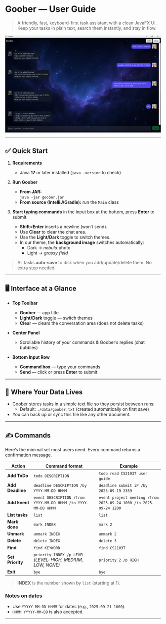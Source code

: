 # Goober — User Guide

> A friendly, fast, keyboard-first task assistant with a clean JavaFX UI.  
> Keep your tasks in plain text, search them instantly, and stay in flow.

![alt text](Ui.png "Ui.png")

---

## ✅ Quick Start

1. **Requirements**
    - Java **17** or later installed (`java -version` to check)

2. **Run Goober**
    - **From JAR:**  
      `java -jar goober.jar`
    - **From source (IntelliJ/Gradle):** run the `Main` class

3. **Start typing commands** in the input box at the bottom, press **Enter** to submit.
    - **Shift+Enter** inserts a newline (won’t send).
    - Use **Clear** to clear the chat area.
    - Use the **Light/Dark** toggle to switch themes.
    - In our theme, the **background image** switches automatically:
        - Dark → *nebula* photo
        - Light → *grassy field*

> All tasks **auto-save** to disk when you add/update/delete them. No extra step needed.

---

## 🖥️ Interface at a Glance

- **Top Toolbar**
    - **Goober** — app title
    - **Light/Dark** toggle — switch themes
    - **Clear** — clears the conversation area (does not delete tasks)

- **Center Panel**
    - Scrollable history of your commands & Goober’s replies (chat bubbles)

- **Bottom Input Row**
    - **Command box** — type your commands
    - **Send** — click or press **Enter** to submit

---

## 💾 Where Your Data Lives

- Goober stores tasks in a simple text file so they persist between runs:
    - Default: `./data/goober.txt` (created automatically on first save)
- You can back up or sync this file like any other document.

---

## ✍️ Commands

Here’s the minimal set most users need. Every command returns a confirmation message.

| Action            | Command format                                                | Example                                                           |
|-------------------|---------------------------------------------------------------|-------------------------------------------------------------------|
| **Add ToDo**      | `todo DESCRIPTION`                                            | `todo read CS2103T user guide`                                    |
| **Add Deadline**  | `deadline DESCRIPTION /by YYYY-MM-DD HHMM`                    | `deadline submit iP /by 2025-09-19 2359`                          |
| **Add Event**     | `event DESCRIPTION /from YYYY-MM-DD HHMM /to YYYY-MM-DD HHMM` | `event project meeting /from 2025-09-24 1000 /to 2025-09-24 1200` |
| **List tasks**    | `list`                                                        | `list`                                                            |
| **Mark done**     | `mark INDEX`                                                  | `mark 2`                                                          |
| **Unmark**        | `unmark INDEX`                                                | `unmark 2`                                                        |
| **Delete**        | `delete INDEX`                                                | `delete 3`                                                        |
| **Find**          | `find KEYWORD`                                                | `find CS2103T`                                                    |
| **Set Priority**  | `priority INDEX /p LEVEL` *(LEVEL: HIGH, MEDIUM, LOW, NONE)*  | `priority 2 /p HIGH`                                              |
| **Exit**          | `bye`                                                         | `bye`                                                             |

> **INDEX** is the number shown by `list` (starting at 1).

### Notes on dates
- Use `YYYYY-MM-DD HHMM` for dates (e.g., `2025-09-21 1800`).
- `HHMM YYYYY-MM-DD` is also accepted.

---
